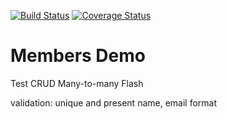[![Build Status](https://travis-ci.org/srMarquinho/members-demo.svg?branch=master)](https://travis-ci.org/srMarquinho/members-demo) [![Coverage Status](https://coveralls.io/repos/github/srMarquinho/members-demo/badge.svg?branch=master)](https://coveralls.io/github/srMarquinho/members-demo?branch=master)

# Members Demo

Test
CRUD
Many-to-many
Flash

validation: unique and present name, email format
